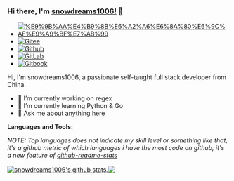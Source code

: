 ### Hi there, I'm [snowdreams1006!](https://snowdreams1006.github.io) 👋

- [![%E9%9B%AA%E4%B9%8B%E6%A2%A6%E6%8A%80%E6%9C%AF%E9%A9%BF%E7%AB%99](https://img.shields.io/badge/%E9%9B%AA%E4%B9%8B%E6%A2%A6%E6%8A%80%E6%9C%AF%E9%A9%BF%E7%AB%99-snowdreams1006.tech-brightgreen.svg)](https://snowdreams1006.tech/)
- [![Gitee](https://img.shields.io/badge/Gitee-snowdreams1006.gitee.io-brightgreen.svg)](https://snowdreams1006.gitee.io/)
- [![Github](https://img.shields.io/badge/Github-snowdreams1006.github.io-brightgreen.svg)](https://snowdreams1006.github.io/)
- [![GitLab](https://img.shields.io/badge/GitLab-snowdreams1006.gitlab.io-brightgreen.svg)](https://snowdreams1006.gitlab.io/)
- [![Gitbook](https://img.shields.io/badge/Gitbook-snowdreams1006.gitbook.io-brightgreen.svg)](https://snowdreams1006.gitbook.io/)

Hi, I'm snowdreams1006, a passionate self-taught full stack developer from China.

- 🔭 I’m currently working on regex
- 🌱 I’m currently learning Python & Go
- 💬 Ask me about anything [here](https://github.com/snowdreams1006/snowdreams1006/issues)

**Languages and Tools:**  

*NOTE: Top languages does not indicate my skill level or something like that, it's a github metric of which languages i have the most code on github, it's a new feature of [github-readme-stats](https://github.com/snowdreams1006/github-readme-stats)*

<a href="https://github.com/snowdreams1006/snowdreams1006.github.io">
  <img align="center" src="https://github-readme-stats.vercel.app/api?username=snowdreams1006&show_icons=true&include_all_commits=true" alt="snowdreams1006's github stats" />
</a>
<a href="https://github.com/snowdreams1006/snowdreams1006.github.io">
  <img align="center" src="https://github-readme-stats.vercel.app/api/top-langs/?username=snowdreams1006&layout=compact" />
</a>